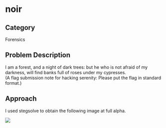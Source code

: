 # noir
## Category
Forensics
## Problem Description
I am a forest, and a night of dark trees: but he who is not afraid of my darkness, will find banks full of roses under my cypresses.<br>
(A flag submission note for hacking serenity: Please put the flag in standard format.)
## Approach
I used stegsolve to obtain the following image at full alpha.

![](https://github.com/caligo-phantom/writeup/blob/main/csawctf2022-qualification/assets/solved.bmp)
